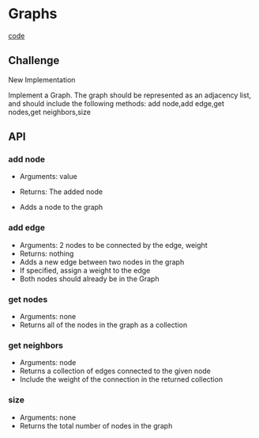 # Graphs

[code](python/data_structures/graph.py)

<!-- Short summary or background information -->

## Challenge

 New Implementation

 Implement a Graph. The graph should be represented as an adjacency list, and should include the following methods: add node,add edge,get nodes,get neighbors,size

## API

### add node

- Arguments: value

- Returns: The added node
- Adds a node to the graph

### add edge

- Arguments: 2 nodes to be connected by the edge, weight
- Returns: nothing
- Adds a new edge between two nodes in the graph
- If specified, assign a weight to the edge
- Both nodes should already be in the Graph

### get nodes

- Arguments: none
- Returns all of the nodes in the graph as a collection

### get neighbors

- Arguments: node
- Returns a collection of edges connected to the given node
- Include the weight of the connection in the returned collection

### size

- Arguments: none
- Returns the total number of nodes in the graph
